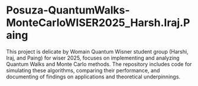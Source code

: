 # Posuza-QuantumWalks-MonteCarloWISER2025_Harsh.Iraj.Paing
This project is delicate by Womain Quantum Wisner student group (Harshi, Iraj, and Paing) for wiser 2025, focuses on implementing and analyzing Quantum Walks and Monte Carlo methods. The repository includes code for simulating these algorithms, comparing their performance, and documenting of findings on applications and theoretical underpinnings.
